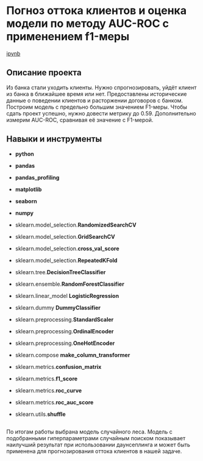 # Погноз оттока клиентов и оценка модели по методу AUC-ROC с применением f1-меры

[ipynb](https://github.com/KlyuchevenkoE/yandex_praktikum/blob/master/notebooks/6_ml_teacher__bank_clients_churn/ml_teacher__bank_clients_churn.ipynb)

## Описание проекта

Из банка стали уходить клиенты. Нужно спрогнозировать, уйдёт клиент из банка в ближайшее время или нет. Предоставлены исторические данные о поведении клиентов и расторжении договоров с банком. Построим модель с предельно большим значением F1-меры. Чтобы сдать проект успешно, нужно довести метрику до 0.59. Дополнительно измерим AUC-ROC, сравнивая её значение с F1-мерой.

## Навыки и инструменты

- **python**
- **pandas**
- **pandas_profiling**
- **matplotlib**
- **seaborn**
- **numpy**

- sklearn.model_selection.**RandomizedSearchCV**
- sklearn.model_selection.**GridSearchCV**
- sklearn.model_selection.**cross_val_score**
- sklearn.model_selection.**RepeatedKFold**
- sklearn.tree.**DecisionTreeClassifier**
- sklearn.ensemble.**RandomForestClassifier**
- sklearn.linear_model **LogisticRegression**
- sklearn.dummy **DummyClassifier**
- sklearn.preprocessing.**StandardScaler**
- sklearn.preprocessing.**OrdinalEncoder**
- sklearn.preprocessing.**OneHotEncoder**
- sklearn.compose **make_column_transformer**
- sklearn.metrics.**confusion_matrix**
- sklearn.metrics.**f1_score**
- sklearn.metrics.**roc_curve**
- sklearn.metrics.**roc_auc_score**
- sklearn.utils.**shuffle**

## 

По итогам работы выбрана модель случайного леса. Модель с подобранными гиперпараметрами случайным поиском показывает наилучший результат при использовании даунсеплинга и может быть применена для прогнозирования оттока клиентов в нашей задаче.
